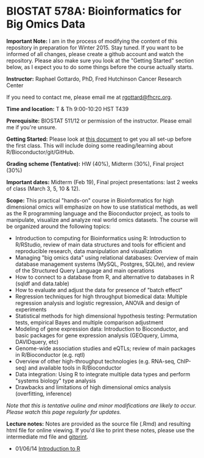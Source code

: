 BIOSTAT 578A: Bioinformatics for Big Omics Data
===============================================

**Important Note:** I am in the process of modifying the content of this repository in preparation for Winter 2015. Stay tuned. If you want to be informed of all changes, please create a github account and watch the repository. Please also make sure you look at the "Getting Started" section below, as I expect you to do some things before the course actually starts.

**Instructor:** Raphael Gottardo, PhD, Fred Hutchinson Cancer Research Center

If you need to contact me, please email me at <rgottard@fhcrc.org>.

**Time and location:**
T & Th	9:00-10:20	HST T439

**Prerequisite:** BIOSTAT 511/12 or permission of the instructor. Please email me if you're unsure.

**Getting Started:** Please look at [this document](https://github.com/raphg/Biostat-578/blob/master/getting_started.md) to get you all set-up before the first class. This will include doing some reading/learning about R/Bioconductor/git/GitHub. 

**Grading scheme (Tentative):** HW (40%), Midterm (30%), Final project (30%)

**Important dates:** Midterm (Feb 19), Final project presentations: last 2 weeks of class (March 3, 5, 10 & 12).

**Scope:** This practical "hands-on" course in Bioinformatics for high dimensional omics will emphasize on how to use statistical methods, as well as the R programming language and the Bioconductor project, as tools to manipulate, visualize and analyze real world omics datasets. The course will be organized around the following topics:
- Introduction to computing for Bioinformatics using R: Introduction to R/RStudio, review of main data structures and tools for efficient and reproducible research, data manipulation and visualization
- Managing "big omics data" using relational databases: Overview of main database management systems (MySQL, Postgres, SQLite), and review of the Structured Query Language and main operations
- How to connect to a database from R, and alternative to databases in R (sqldf and data.table)
- How to evaluate and adjust the data for presence of "batch effect"
- Regression techniques for high throughput biomedical data: Multiple regression analysis and logistic regression, ANOVA and design of experiments
- Statistical methods for high dimensional hypothesis testing: Permutation tests, empirical Bayes and multiple comparison adjustment
- Modeling of gene expression data: Introduction to Bioconductor, and basic packages for gene expression analysis (GEOquery, Limma, DAVIDquery, etc)
- Genome-wide association studies and eQTLs; review of main packages in R/Bioconductor (e.g. rqtl)
- Overview of other high-throughput technologies (e.g. RNA-seq, ChIP-seq) and available tools in R/Bioconductor
- Data integration: Using R to integrate multiple data types and perform "systems biology" type analysis
- Drawbacks and limitations of high dimensional omics analysis (overfitting, inference)

*Note that this is tentative ouline and minor modifications are likely to occur. Please watch this page regularly for updates.*

**Lecture notes:**
Notes are provided as the source file (.Rmd) and resulting html file for online viewing. If you'd like to print these notes, please use the intermediate md file and [gitprint](http://gitprint.com/).
- 01/06/14 [Introduction to R](https://github.com/raphg/Biostat-578/blob/master/Introduction_to_R.Rmd) 
